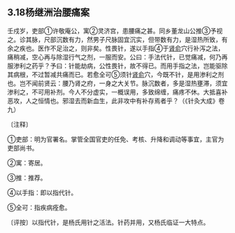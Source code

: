 ## 3.18杨继洲治腰痛案

壬戍岁，吏部①许敬庵公，寓②灵济宫，患腰痛之甚。同乡董龙山公推③予视之。诊其脉，尺部沉数有力，然男子尺脉固宜沉实，但带数有力，是湿热所致，有余之疾也。医作不足治之，则非矣。性畏针，遂以手指④于[肾俞](https://www.gmzyjc.com/read/zjs/zjs3.1.7-8-0.0.1.3.23.md)穴行补泻之法，痛稍减，空心再与除湿行气之剂，一服而安。公曰：手法代针，已觉痛减，何乃再服渗利之药乎？予曰：针能劫病，公性畏针，故不得已。而用手指之法，岂能驱除其病根，不过暂减共痛而已。若愈全可⑤须针[肾俞](https://www.gmzyjc.com/read/zjs/zjs3.1.7-8-0.0.1.3.23.md)穴，今既不针，是用渗利之剂也。岂不闻前贤云：腰乃肾之府，一身之大关节。脉沉数者，多是湿热壅滞，须宜渗利之，不可用补剂。今人不分虚实，一概误用，多致绵缠，痛疼不休。大抵喜补恶攻，人之恒情也。邪湿去而新血生，此非攻中有补存焉者乎？（《针灸大成》卷九）

〔注释〕

①吏部：明为官署名。掌管全国官吏的任免、考核、升降和调动等事宜，主官为吏部尚书。

②寓：寄居。

③推：推荐。

④以手指：即以指代针。

⑤全可：指疾病痊愈。

〔评按〕以指代针，是杨氏用针之活法。针药并用，又杨氏临证一大特点。
